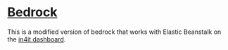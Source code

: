 # [Bedrock](https://roots.io/bedrock/)

This is a modified version of bedrock that works with Elastic Beanstalk on the [in4it dashboard](https://dashboard.in4it.io).
